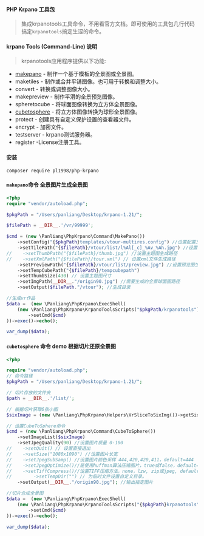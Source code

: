 #### PHP Krpano 工具包

> 集成krpanotools工具命令，不用看官方文档。即可使用的工具包几行代码搞定`krpanotools`搞定生涩的命令。

#### krpano Tools (Command-Line) 说明
 > krpanotools应用程序提供以下功能:
 * [makepano](/tests/make_pano_test.php) - 制作一个基于模板的全景图或全景图。
 * maketiles - 制作或合并平铺图像。也可用于转换和调整大小。
 * convert - 转换或调整图像大小。
 * makepreview - 制作平滑的全景预览图像。
 * spheretocube - 将球面图像转换为立方体全景图像。
 * [cubetosphere](tests/make_pano_test.php) - 将立方体图像转换为球形全景图像。
 * protect - 创建具有自定义保护设置的查看器文件。
 * encrypt - 加密文件。
 * testserver - krpano测试服务器。
 * register -License注册工具。

#### 安装
```shell
composer require pl1998/php-krpano
```

#### `makepano`命令 全景图片生成全景图
```php
<?php
require "vendor/autoload.php";

$pkgPath = "/Users/panliang/Desktop/krpano-1.21/";

$filePath = __DIR__.'/vr/99999';

$cmd = (new \Panliang\PhpKrpano\Command\MakePano())
    ->setConfig("{$pkgPath}templates/vtour-multires.config") //设置配置文件
    ->setTilePath("{$filePath}/vtour/list/l%Al[_c]_%Av_%Ah.jpg") //设置切片规则
//    ->setThumbPath("{$filePath}/thumb.jpg") //设置主题图生成路径
//    ->setXmlPath("{$filePath}/tour.xml") // 设置xml文件生成路径
    ->setPreviewPath("{$filePath}/vtour/list/preview.jpg") //设置预览图生成路径
    ->setTempCubePath("{$filePath}/tempcubepath")
    ->setThumbSize(430) // 设置主题图尺寸
    ->setImgPath(__DIR__."/origin90.jpg") //需要生成的全景球面图路径
    ->setOutput($filePath."/vtour"); //生成目录

//生成vr作品
$data =  (new \Panliang\PhpKrpano\ExecShell(
    (new \Panliang\PhpKrpano\KrpanoToolsScripts("$pkgPath/krpanotools"))
        ->setCmd($cmd)
))->exec()->echo();

var_dump($data);

```

#### `cubetosphere` 命令 demo 根据切片还原全景图
```PHP
<?php

require "vendor/autoload.php";
// 命令路径
$pkgPath = "/Users/panliang/Desktop/krpano-1.21/";

// 切片存放的文件夹
$path = __DIR__.'/list/';

// 根据切片获取6张小图
$sixImage = (new \Panliang\PhpKrpano\Helpers\VrSliceToSixImg())->getSixImage($path);

// 设置CubeToSphere命令
$cmd = (new \Panliang\PhpKrpano\Command\CubeToSphere())
    ->setImageList($sixImage)
    ->setJpegQuality(90) //设置图片质量 0-100
//    ->setQuit() // 设置直接退出
//    ->setSize("1080x1090") //设置图片长宽
//    ->setJpegSubSamp() //设置图片颜色采样 444,420,420,411，default=444
//    ->setJpegOptimize()//是使用huffman算法压缩图片，true或false，default=true。
//    ->setTiffCompress()//设置TIFF压缩方法，none，lzw, zip或jpeg, default=lzw。
//        ->setTempDir("") // 为临时文件设置自定义目录。
    ->setOutput(__DIR__."/origin90.jpg"); //输出指定图片

//切片合成全景图
$data =  (new \Panliang\PhpKrpano\ExecShell(
    (new \Panliang\PhpKrpano\KrpanoToolsScripts("{$pkgPath}krpanotools"))
        ->setCmd($cmd)
))->exec()->echo();

var_dump($data);


```
